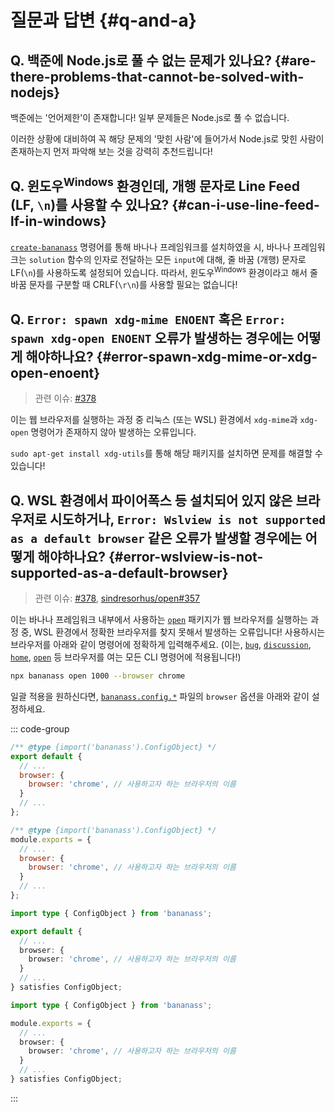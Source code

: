 # 질문과 답변 {#q-and-a}

## Q. 백준에 Node.js로 풀 수 없는 문제가 있나요? {#are-there-problems-that-cannot-be-solved-with-nodejs}

백준에는 '언어제한'이 존재합니다! 일부 문제들은 Node.js로 풀 수 없습니다.

이러한 상황에 대비하여 꼭 해당 문제의 '맞힌 사람'에 들어가서 Node.js로 맞힌 사람이 존재하는지 먼저 파악해 보는 것을 강력히 추천드립니다!

## Q. 윈도우<sup>Windows</sup> 환경인데, 개행 문자로 Line Feed (LF, `\n`)를 사용할 수 있나요? {#can-i-use-line-feed-lf-in-windows}

[`create-bananass`](../get-started/installation#getting-started-with-create-bananass) 명령어를 통해 바나나 프레임워크를 설치하였을 시, 바나나 프레임워크는 `solution` 함수의 인자로 전달하는 모든 `input`에 대해, 줄 바꿈 (개행) 문자로 LF(`\n`)를 사용하도록 설정되어 있습니다. 따라서, 윈도우<sup>Windows</sup> 환경이라고 해서 줄 바꿈 문자를 구분할 때 CRLF(`\r\n`)를 사용할 필요는 없습니다!

## Q. `Error: spawn xdg-mime ENOENT` 혹은 `Error: spawn xdg-open ENOENT` 오류가 발생하는 경우에는 어떻게 해야하나요? {#error-spawn-xdg-mime-or-xdg-open-enoent}

> 관련 이슈: [#378](https://github.com/lumirlumir/npm-bananass/discussions/378)

이는 웹 브라우저를 실행하는 과정 중 리눅스 (또는 WSL) 환경에서 `xdg-mime`과 `xdg-open` 명령어가 존재하지 않아 발생하는 오류입니다.

`sudo apt-get install xdg-utils`를 통해 해당 패키지를 설치하면 문제를 해결할 수 있습니다!

## Q. WSL 환경에서 파이어폭스 등 설치되어 있지 않은 브라우저로 시도하거나, `Error: Wslview is not supported as a default browser` 같은 오류가 발생할 경우에는 어떻게 해야하나요? {#error-wslview-is-not-supported-as-a-default-browser}

> 관련 이슈: [#378](https://github.com/lumirlumir/npm-bananass/discussions/378), [sindresorhus/open#357](https://github.com/sindresorhus/open/issues/357)

이는 바나나 프레임워크 내부에서 사용하는 [`open`](https://github.com/sindresorhus/open) 패키지가 웹 브라우저를 실행하는 과정 중, WSL 환경에서 정확한 브라우저를 찾지 못해서 발생하는 오류입니다! 사용하시는 브라우저를 아래와 같이 명령어에 정확하게 입력해주세요. (이는, [`bug`](other-useful-cli-commands.md#bug), [`discussion`](other-useful-cli-commands.md#discussion), [`home`](other-useful-cli-commands.md#home), [`open`](other-useful-cli-commands.md#open) 등 브라우저를 여는 모든 CLI 명령어에 적용됩니다!)

```sh
npx bananass open 1000 --browser chrome
```

일괄 적용을 원하신다면, [`bananass.config.*`](writing-bananass-config-file.md) 파일의 `browser` 옵션을 아래와 같이 설정하세요.

::: code-group

```js [bananass.config.mjs]
/** @type {import('bananass').ConfigObject} */
export default {
  // ...
  browser: {
    browser: 'chrome', // 사용하고자 하는 브라우저의 이름
  }
  // ...
};
```

```js [bananass.config.cjs]
/** @type {import('bananass').ConfigObject} */
module.exports = {
  // ...
  browser: {
    browser: 'chrome', // 사용하고자 하는 브라우저의 이름
  }
  // ...
};
```

```ts [bananass.config.mts]
import type { ConfigObject } from 'bananass';

export default {
  // ...
  browser: {
    browser: 'chrome', // 사용하고자 하는 브라우저의 이름
  }
  // ...
} satisfies ConfigObject;
```

```ts [bananass.config.cts]
import type { ConfigObject } from 'bananass';

module.exports = {
  // ...
  browser: {
    browser: 'chrome', // 사용하고자 하는 브라우저의 이름
  }
  // ...
} satisfies ConfigObject;
```

:::
